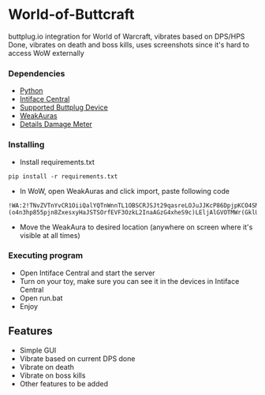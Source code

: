 # World-of-Buttcraft

buttplug.io integration for World of Warcraft, vibrates based on DPS/HPS Done, vibrates on death and boss kills, uses screenshots since it's hard to access WoW externally

### Dependencies

* [Python](https://www.python.org/downloads/release/python-3123/)
* [Intiface Central](https://github.com/intiface/intiface-central/releases)
* [Supported Buttplug Device](https://iostindex.com/?filter0Availability=Available,DIY&filter1Connection=Digital&filter2ButtplugSupport=4)
* [WeakAuras](https://www.curseforge.com/wow/addons/weakauras-2)
* [Details Damage Meter](https://www.curseforge.com/wow/addons/details)

### Installing

* Install requirements.txt
```
pip install -r requirements.txt
```

* In WoW, open WeakAuras and click import, paste following code
```
!WA:2!TNvZVTnYvCR1OiiQalYQTnWnnTL1OBSCRJSJt29qasreLOJuJJKcP86DpjpKCO4SMIdZWH2w(Y26dT7PEW9Ep4BfON8Fbf5sVsyuuGERix2ERa5pGI(g(LO(kojTB7c0kGet(MzEZ7JFV38MhlSvPbLmlz(f3Nrd4oexSClQl(mIb1vJgWmWfunOou2pBXfxSWzgb(C6GU4J4E)DRaxdoH6kvE1IsWphQbYrY3MEypBmcyvFPhiHcyOEy3dQ0hZ1GHAepsYsiwJpFUn2nAaXpgMhWChXbtIVNdAOyZLOmPvwrQsLrJAeWyyxEdp)igGD8X)RXP6PCY1SO4FSHTTS8X8g)HF(V7l)Tp7pEZZrUg2uwhkXLRxtPvxf1lmOuht6HUAhs8W75DTr2RD8mrCSEq0FEbkaiJ4eJDjMCB1TihHnzOiZP)hP6ZrmErzIlHFl9ywC0vBF7Bl1eOqat1XyPdqmcs3b7xmtWb2TpMbgDxItXzOoWiBuCggSXPt8RJrManlKWgMJ(Ue3mYfbPzRuaaNkbUxH3tkwALOErdCaYjaxmdO8Qbdt6LaeOfPFL8aKihHyR7gRQaGZrhzSVKvorj2elvVJ26n6OjHpaZgkTrLpuYhdS00FgYtSLRwc3sKNDXO9RcZWVIMbYv5aWy5xE56kDR2CBTEDBw7X92T6YRjXzb4vZKS8gfKUodFarinUbd0XmFjlaVLa)MHCOcQz1Sf1kAnLHLMpadmtPXoUuUGXZmSzJSWaXeHj9tFG0D2i(3ulaCR(CgyGRaYhGllV8huzdlq3elC9O1TQigz5NSSeOJdiooGCpND4TN7poI7CBAGpcmNZkog4fNgZTYaRSRy5qPX2Ovfl2oW1KHnhf6MZKiSCZYnLayscieaNz4AINuTSGPrzWMmYzm1FM5CEG0k1vQwFL8gWjIZemr6s5YUnBTY0MPyCsI6O4G88XMDjdWWkQJ5iIdGOX9hm(GL3y1zZG6ObO(5x7oqsOyILxrimy2kRjn1QnJYRmopwFgc1064yjSE1HgWMS6LAKU0S7xEW(oDQxTRsV6n16SD1pD5XYxjc)FDGvnUCyvJ)hcw1iReH84Q0teEfal78aRuU8gHSA8AGSSFRrwn(Qhzjosm602uEdROViH804lXulp(XhIzcs)i56ryUAe1YJqlMz4WKfmrsDbT7RnI5PvjnPOAtmXVMIQyQFLjQngX8er9utAV4Qv2t3ck1Y3U4jW5k97dht)U3IL84FwMp0dhw684P2t8Mkw4epZeQMZYQlqG1qz7oBTZ2H3qxai52VWpqpAsDyylYrQADu2EBvx0aOCn5aaNRhJVpX3d740eoUkE6(EDeWaf1EQkpsPLawuvEBL6RngvLwXeNOuK0jjYbSMCBnTEpUjSRg2yJ9dVryPJU6FBuj7rB3BDD7Pg8iUi9aiuyMI9kX5Bairu1Xs1A)e5QDNoSkhiDYKFj10oMlDS1gpH7xdkgh7KJjPHFZyYG6vRNidbRsl8HXLswgkqCT5vq4QtwCvuKz(0SZXqK4Pgzh2wP6hRmPD4Fl67S1tXnbMLfjP4XjpJbQ6As6zNAasFBxNHXr0jR3uSiOI2djZrAZftpPiC5MYjW3RmUv5vE3XXeI5Cg7uhWn)fvF8f9gPf5IkhHdIjkvVPI2)nHbGKOHtCJWLoHQveiGKcxsVMYuSn7gIrA9xp8h5vPAoyeBmLYIdMH7MEbWiLmcgNDOucEgW6g0b6iEg7stuuvWIY3DTSBAopB(exFo)CUul0RRvAMwQxxR1KyGCPdA6wls73MASVOlgLx9sKXjcVNK1WZVjPoZoZAfroLr0vAvR9oIdqG8PJDMscz4P6FDimcYc(gfff3pLVwheLtL(pAmu(wn9)dHMvi0m6VrS5sqmR(tnOcvYrN3RwvTU906wvTBAHSI9nS0PbUjf6E9WslxSO37jAc5b4UXeFc1e)7x4LexWX5IC(yO0yWT9BEHhJ2NH99J7q8p(Ml8oNICjIgAsD)OWRTv4sYUux8fMGwkOfv2mlb68CmYhRXbZAFU9vor8MOi6WnKhGiUWAd3i8oHBgE3ReEp4XV9Kuo1h7yf111WREoXnUNsWMCRZHhnWX3WApVLi9DPmC7Oor6hrvHXOm)9otigKiYfHQ49rCHyIT3mG54TPnN75F)1xVpHBhOxbWYR3XM4q8QdIVbD9DPmhZBtTUTCaNBWG4czlQl)fD6kPHC9LAHGD5q2bX2QRCg4kIVYI)9VE4sxaVkkPSpJg4AADUoLzIz98jhJVD4sNkgnIYZtgiU37fkuyXxKq5aIpr3bVx6sXM9XEVN2ZcqmmC1lhhPDTjC8fjdtJAADHV4MEFFoCT1Er)xSnRNxpoeyM8wHtZgF5pWW7ArV5BJauCTrcrm1uhGC1D62279JioElTdF3xgVtIoBhr5xCrC)Y)042OxW77mL8yK8q4gppI8NbqvI1WWREgJkscjU3TCR2Tusy1NmFw5L8GQqdn9kLtBsxv4smWClgiz4Xy634SiAzF7JfpnH9UCVRTfJCS0tdqMaUbj1TR3pAE2whCFKXWErDP0EmXi1oeRQPE1lIE7qW3Tld5DYUjpCr2MhDFZ270D7MTusCs5(oeHx17hoprXJHnicm5IEsZBodOM9eXc7nAd1aO53ZB15TcZHW1Ajg942qcbBQJ5Wz4nQL5y1TXK(28gp8ElSWdxyHcxmMX4Mli7qrMwNg4J75k6CVToh5aHUxxDqGdNuuwePC9WNvu1Wb57lEsgUeTH4b2Xqoh4Y0VZ556ttewgyxvtbAcBInFc6i7tY0mD)OCy6KbEugFZaI55Rouw)o39zoAMUxmgKzXNN(9DuGGoB1df46gp8PF()4VUWclm52qCTplU7dcFMS4lQ5vcMsTeEajxvfM6ts92HgSJI3O79dKH8sgE)KSdxfF3GO2Omv2hjiz8NHn4SKOfv1MpQrx5JP0bfUackbOrsoWBCq4s6CA)(o4n3hp855pjn8ZxesxyHaJSTSOrfEVF3OzkL2InaAGzG4xheS9c)LEljAlGVOTMWr(GklUjOLO55Pw)MGcV0I)LJ9(wPwnH)OoXx8zRmT19XdahS6DQSrLnpJtnsYyUuHFfDzI5M72wo8K9o3IbcdCAbeO9nFzmsFlbjHnvxRMQIsRxUpg7vvGc4QItcS1J)0rxp8xBZiUc(IT9(U5aftNW58jZ0D2Omxp9KufypvKJNnAXs(6FyL7C3kBw6G)0N8pp
```
* Move the WeakAura to desired location (anywhere on screen where it's visible at all times)

### Executing program

* Open Intiface Central and start the server
* Turn on your toy, make sure you can see it in the devices in Intiface Central
* Open run.bat
* Enjoy

## Features
- Simple GUI
- Vibrate based on current DPS done
- Vibrate on death
- Vibrate on boss kills
- Other features to be added

